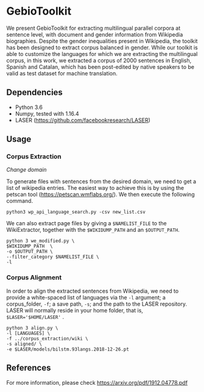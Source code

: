 # GebioToolkit

We present GebioToolkit for extracting multilingual parallel corpora at sentence level, with document and gender information from Wikipedia biographies. Despite the gender inequalities present in Wikipedia, the toolkit has been designed to extract corpus balanced in gender. 
While our toolkit is able to customize the languages for which we are extracting the multilingual corpus, in this work, we extracted a corpus of 2000 sentences in English, Spanish and Catalan, which has been post-edited by native speakers to be valid as test dataset for machine translation.

## Dependencies

* Python 3.6
* Numpy, tested with 1.16.4
* LASER (https://github.com/facebookresearch/LASER)

## Usage

### Corpus Extraction

_Change domain_

To generate files with sentences from the desired domain, we need to get a list of wikipedia entries. The easiest way to
 achieve this is by using the petscan tool (https://petscan.wmflabs.org/). We then execute the following command.

    python3 wp_api_language_search.py -csv new_list.csv 

We can also extract page files by giving a `$NAMELIST_FILE` to the WikiExtractor, together with the `$WIKIDUMP_PATH`
 and an `$OUTPUT_PATH`.  

    python 3 we_modified.py \
    $WIKIDUMP_PATH  \
    -o $OUTPUT_PATH \
    --filter_category $NAMELIST_FILE \
    -l

### Corpus Alignment
In order to align the extracted sentences from Wikipedia, we need 
to provide a white-spaced list of languages via the `-l` argument; 
a corpus_folder, `-f`; a save path, `-s`; and the path to the LASER 
repository. LASER will normally reside in your home folder, that is, 
`$LASER='$HOME/LASER'` .

    python 3 align.py \
    -l [LANGUAGES] \
    -f ../corpus_extraction/wiki \
    -s aligned/ \
    -e $LASER/models/bilstm.93langs.2018-12-26.pt
   
## References

For more information, please check https://arxiv.org/pdf/1912.04778.pdf

